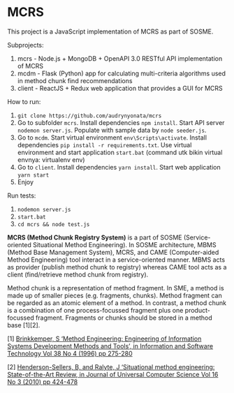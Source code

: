 # MCRS

This project is a JavaScript implementation of MCRS as part of SOSME.

Subprojects:
1. mcrs - Node.js + MongoDB + OpenAPI 3.0 RESTful API implementation of MCRS
2. mcdm - Flask (Python) app for calculating multi-criteria algorithms used in method chunk find recommendations
3. client - ReactJS + Redux web application that provides a GUI for MCRS  

How to run:

1. `git clone https://github.com/audrynyonata/mcrs`
2. Go to subfolder `mcrs`. Install dependencies `npm install`. Start API server `nodemon server.js`. Populate with sample data by `node seeder.js`.
3. Go to `mcdm`.  Start virtual environment `env\Scripts\activate`. Install dependencies `pip install -r requirements.txt`. Use virtual environment and start application `start.bat`
(command utk bikin virtual envnya: virtualenv env)
4. Go to `client`. Install dependencies `yarn install`. Start web application `yarn start`
5. Enjoy
 
 Run tests:
 1. `nodemon server.js`
 2. `start.bat`
 3. `cd mcrs && node test.js`

**MCRS (Method Chunk Registry System)** is a part of SOSME (Service-oriented Situational Method Engineering). In SOSME architecture, MBMS (Method Base Management System), MCRS, and CAME (Computer-aided Method Engineering) tool interact in a service-oriented manner. MBMS acts as provider (publish method chunk to registry) whereas CAME tool acts as a client (find/retrieve method chunk from registry).

Method chunk is a representation of method fragment.  In SME, a method is made up of smaller pieces (e.g. fragments, chunks). Method fragment can be regarded as an atomic element of a method. In contrast, a method chunk is a combination of one process-focussed fragment plus one product-focussed fragment. Fragments or chunks should be stored in a method base [1][2].

[1] [Brinkkemper, S ‘Method Engineering: Engineering of Information Systems Development Methods and Tools’, in Information and Software Technology Vol 38 No 4 (1996) pp 275-280](https://www.researchgate.net/publication/220609794_Method_engineering_Engineering_of_information_systems_development_methods_and_tools)

[2] [Henderson-Sellers, B, and Ralyte, J  ‘Situational method engineering: State-of-the-Art Review, in Journal of Universal Computer Science Vol 16 No 3 (2010) pp 424-478](https://www.researchgate.net/publication/220349352_Situational_Method_Engineering_State-of-the-Art_Review)